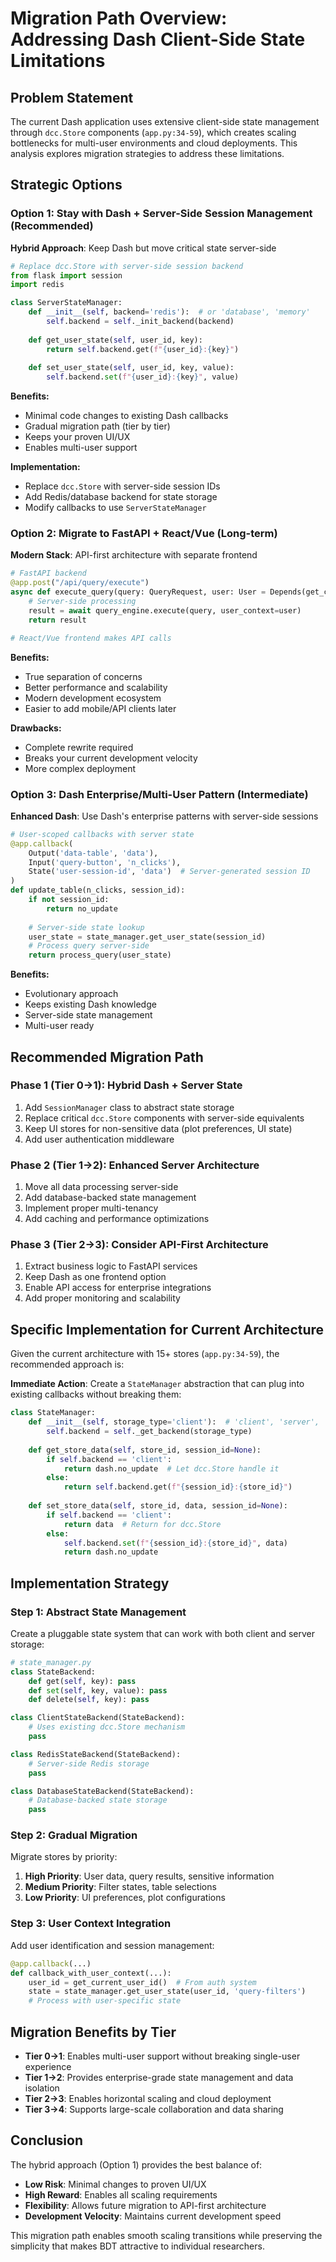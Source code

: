 # Migration Path Overview: Addressing Dash Client-Side State Limitations

## Problem Statement

The current Dash application uses extensive client-side state management through `dcc.Store` components (`app.py:34-59`), which creates scaling bottlenecks for multi-user environments and cloud deployments. This analysis explores migration strategies to address these limitations.

## Strategic Options

### Option 1: Stay with Dash + Server-Side Session Management (Recommended)

**Hybrid Approach**: Keep Dash but move critical state server-side

```python
# Replace dcc.Store with server-side session backend
from flask import session
import redis

class ServerStateManager:
    def __init__(self, backend='redis'):  # or 'database', 'memory'
        self.backend = self._init_backend(backend)
    
    def get_user_state(self, user_id, key):
        return self.backend.get(f"{user_id}:{key}")
    
    def set_user_state(self, user_id, key, value):
        self.backend.set(f"{user_id}:{key}", value)
```

**Benefits:**
- Minimal code changes to existing Dash callbacks
- Gradual migration path (tier by tier)
- Keeps your proven UI/UX
- Enables multi-user support

**Implementation:**
- Replace `dcc.Store` with server-side session IDs
- Add Redis/database backend for state storage
- Modify callbacks to use `ServerStateManager`

### Option 2: Migrate to FastAPI + React/Vue (Long-term)

**Modern Stack**: API-first architecture with separate frontend

```python
# FastAPI backend
@app.post("/api/query/execute")
async def execute_query(query: QueryRequest, user: User = Depends(get_current_user)):
    # Server-side processing
    result = await query_engine.execute(query, user_context=user)
    return result

# React/Vue frontend makes API calls
```

**Benefits:**
- True separation of concerns
- Better performance and scalability
- Modern development ecosystem
- Easier to add mobile/API clients later

**Drawbacks:**
- Complete rewrite required
- Breaks your current development velocity
- More complex deployment

### Option 3: Dash Enterprise/Multi-User Pattern (Intermediate)

**Enhanced Dash**: Use Dash's enterprise patterns with server-side sessions

```python
# User-scoped callbacks with server state
@app.callback(
    Output('data-table', 'data'),
    Input('query-button', 'n_clicks'),
    State('user-session-id', 'data')  # Server-generated session ID
)
def update_table(n_clicks, session_id):
    if not session_id:
        return no_update
    
    # Server-side state lookup
    user_state = state_manager.get_user_state(session_id)
    # Process query server-side
    return process_query(user_state)
```

**Benefits:**
- Evolutionary approach
- Keeps existing Dash knowledge
- Server-side state management
- Multi-user ready

## Recommended Migration Path

### Phase 1 (Tier 0→1): Hybrid Dash + Server State
1. Add `SessionManager` class to abstract state storage
2. Replace critical `dcc.Store` components with server-side equivalents
3. Keep UI stores for non-sensitive data (plot preferences, UI state)
4. Add user authentication middleware

### Phase 2 (Tier 1→2): Enhanced Server Architecture  
1. Move all data processing server-side
2. Add database-backed state management
3. Implement proper multi-tenancy
4. Add caching and performance optimizations

### Phase 3 (Tier 2→3): Consider API-First Architecture
1. Extract business logic to FastAPI services
2. Keep Dash as one frontend option
3. Enable API access for enterprise integrations
4. Add proper monitoring and scalability

## Specific Implementation for Current Architecture

Given the current architecture with 15+ stores (`app.py:34-59`), the recommended approach is:

**Immediate Action**: Create a `StateManager` abstraction that can plug into existing callbacks without breaking them:

```python
class StateManager:
    def __init__(self, storage_type='client'):  # 'client', 'server', 'redis'
        self.backend = self._get_backend(storage_type)
    
    def get_store_data(self, store_id, session_id=None):
        if self.backend == 'client':
            return dash.no_update  # Let dcc.Store handle it
        else:
            return self.backend.get(f"{session_id}:{store_id}")
    
    def set_store_data(self, store_id, data, session_id=None):
        if self.backend == 'client':
            return data  # Return for dcc.Store
        else:
            self.backend.set(f"{session_id}:{store_id}", data)
            return dash.no_update
```

## Implementation Strategy

### Step 1: Abstract State Management
Create a pluggable state system that can work with both client and server storage:

```python
# state_manager.py
class StateBackend:
    def get(self, key): pass
    def set(self, key, value): pass
    def delete(self, key): pass

class ClientStateBackend(StateBackend):
    # Uses existing dcc.Store mechanism
    pass

class RedisStateBackend(StateBackend):
    # Server-side Redis storage
    pass

class DatabaseStateBackend(StateBackend):
    # Database-backed state storage
    pass
```

### Step 2: Gradual Migration
Migrate stores by priority:
1. **High Priority**: User data, query results, sensitive information
2. **Medium Priority**: Filter states, table selections
3. **Low Priority**: UI preferences, plot configurations

### Step 3: User Context Integration
Add user identification and session management:

```python
@app.callback(...)
def callback_with_user_context(...):
    user_id = get_current_user_id()  # From auth system
    state = state_manager.get_user_state(user_id, 'query-filters')
    # Process with user-specific state
```

## Migration Benefits by Tier

- **Tier 0→1**: Enables multi-user support without breaking single-user experience
- **Tier 1→2**: Provides enterprise-grade state management and data isolation
- **Tier 2→3**: Enables horizontal scaling and cloud deployment
- **Tier 3→4**: Supports large-scale collaboration and data sharing

## Conclusion

The hybrid approach (Option 1) provides the best balance of:
- **Low Risk**: Minimal changes to proven UI/UX
- **High Reward**: Enables all scaling requirements
- **Flexibility**: Allows future migration to API-first architecture
- **Development Velocity**: Maintains current development speed

This migration path enables smooth scaling transitions while preserving the simplicity that makes BDT attractive to individual researchers.